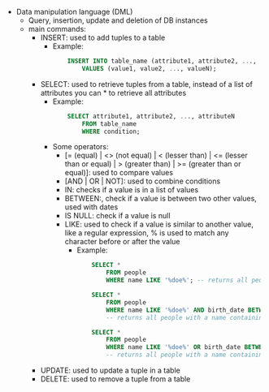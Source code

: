 * Data manipulation language (DML)
  * Query, insertion, update and deletion of DB instances
  * main commands:
    * INSERT: used to add tuples to a table
      * Example:
        ```sql
            INSERT INTO table_name (attribute1, attribute2, ..., attributeN)
                VALUES (value1, value2, ..., valueN);
        ```
    * SELECT: used to retrieve tuples from a table, instead of a list of attributes you can * to retrieve all attributes
      * Example:
        ```sql
            SELECT attribute1, attribute2, ..., attributeN
                FROM table_name
                WHERE condition;
        ```
      * Some operators:
        * [= (equal) | <> (not equal) | < (lesser than) | <= (lesser than or equal) | > (greater than) | >= (greater than or equal)]: used to compare values
        * [AND | OR | NOT]: used to combine conditions
        * IN: checks if a value is in a list of values
        * BETWEEN:, check if a value is between two other values, used with dates
        * IS NULL: check if a value is null
        * LIKE: used to check if a value is similar to another value, like a regular expression, % is used to match any character before or after the value
          * Example:
            ```sql
                SELECT *
                    FROM people
                    WHERE name LIKE '%doe%'; -- returns all people with a name containing 'doe'
            ```
            ```sql
                SELECT *
                    FROM people
                    WHERE name LIKE '%doe%' AND birth_date BETWEEN '1990-01-01' and '2000-12-31';
                    -- returns all people with a name containing 'doe' and a birth date between 1990-01-01 and 2000-12-31
            ```
            ```sql
                SELECT *
                    FROM people
                    WHERE name LIKE '%doe%' OR birth_date BETWEEN '1990-01-01' and '2000-12-31';
                    -- returns all people with a name containing 'doe' or a birth date between 1990-01-01 and 2000-12-31
            ```
    * UPDATE: used to update a tuple in a table
    * DELETE: used to remove a tuple from a table